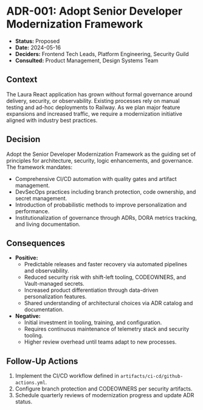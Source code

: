 # ADR-001: Adopt Senior Developer Modernization Framework

- **Status:** Proposed
- **Date:** 2024-05-16
- **Deciders:** Frontend Tech Leads, Platform Engineering, Security Guild
- **Consulted:** Product Management, Design Systems Team

## Context
The Laura React application has grown without formal governance around delivery, security, or observability. Existing processes rely on manual testing and ad-hoc deployments to Railway. As we plan major feature expansions and increased traffic, we require a modernization initiative aligned with industry best practices.

## Decision
Adopt the Senior Developer Modernization Framework as the guiding set of principles for architecture, security, logic enhancements, and governance. The framework mandates:
- Comprehensive CI/CD automation with quality gates and artifact management.
- DevSecOps practices including branch protection, code ownership, and secret management.
- Introduction of probabilistic methods to improve personalization and performance.
- Institutionalization of governance through ADRs, DORA metrics tracking, and living documentation.

## Consequences
- **Positive:**
  - Predictable releases and faster recovery via automated pipelines and observability.
  - Reduced security risk with shift-left tooling, CODEOWNERS, and Vault-managed secrets.
  - Increased product differentiation through data-driven personalization features.
  - Shared understanding of architectural choices via ADR catalog and documentation.
- **Negative:**
  - Initial investment in tooling, training, and configuration.
  - Requires continuous maintenance of telemetry stack and security tooling.
  - Higher review overhead until teams adapt to new processes.

## Follow-Up Actions
1. Implement the CI/CD workflow defined in `artifacts/ci-cd/github-actions.yml`.
2. Configure branch protection and CODEOWNERS per security artifacts.
3. Schedule quarterly reviews of modernization progress and update ADR status.
